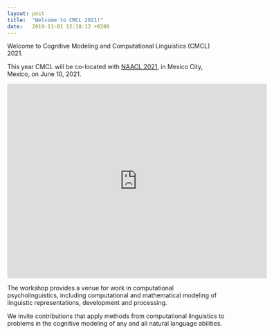 ```yaml
---
layout: post
title:  "Welcome to CMCL 2021!"
date:   2019-11-01 12:38:12 +0200
---
```


Welcome to Cognitive Modeling and Computational Linguistics (CMCL) 2021.

This year CMCL will be co-located with [NAACL 2021](https://2021.naacl.org/), in Mexico City, Mexico, on June 10, 2021. 

<iframe src="https://www.google.com/maps/embed?pb=!1m18!1m12!1m3!1d481728.804584038!2d-99.42380635078402!3d19.390519038362424!2m3!1f0!2f0!3f0!3m2!1i1024!2i768!4f13.1!3m3!1m2!1s0x85ce0026db097507%3A0x54061076265ee841!2sMexico%20City%2C%20CDMX%2C%20Mexico!5e0!3m2!1sen!2sit!4v1608594663380!5m2!1sen!2sit" width="600" height="450" frameborder="0" style="border:0;" allowfullscreen="" aria-hidden="false" tabindex="0"></iframe>

The workshop provides a venue for work in computational psycholinguistics, including computational and mathematical modeling of linguistic representations, development and processing.

We invite contributions that apply methods from computational linguistics to problems in the cognitive modeling of any and all natural language abilities.



